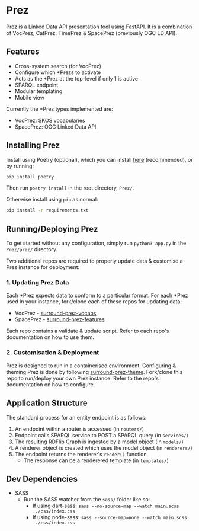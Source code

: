 # Prez
Prez is a Linked Data API presentation tool using FastAPI. It is a combination of VocPrez, CatPrez, TimePrez & SpacePrez (previously OGC LD API).

## Features

- Cross-system search (for VocPrez)
- Configure which *Prezs to activate
- Acts as the *Prez at the top-level if only 1 is active
- SPARQL endpoint
- Modular templating
- Mobile view

Currently the *Prez types implemented are:

- VocPrez: SKOS vocabularies
- SpacePrez: OGC Linked Data API

## Installing Prez
Install using Poetry (optional), which you can install [here](https://python-poetry.org/docs/#installation) (recommended), or by running:

```bash
pip install poetry 
```

Then run `poetry install` in the root directory, `Prez/`.

Otherwise install using `pip` as normal:

```bash
pip install -r requirements.txt 
```

## Running/Deploying Prez
To get started without any configuration, simply run `python3 app.py` in the `Prez/prez/` directory.

Two additional repos are required to properly update data & customise a Prez instance for deployment:

### 1. Updating Prez Data
Each *Prez expects data to conform to a particular format. For each *Prez used in your instance, fork/clone each of these repos for updating data:

- VocPrez - [surround-prez-vocabs](https://github.com/surroundaustralia/surround-prez-vocabs)
- SpacePrez - [surround-prez-features](https://github.com/surroundaustralia/surround-prez-features)

Each repo contains a validate & update script. Refer to each repo's documentation on how to use them.

### 2. Customisation & Deployment
Prez is designed to run in a containerised environment. Configuring & theming Prez is done by following [surround-prez-theme](https://github.com/surroundaustralia/surround-prez-theme). Fork/clone this repo to run/deploy your own Prez instance. Refer to the repo's documentation on how to configure.

## Application Structure
The standard process for an entity endpoint is as follows:

1. An endpoint within a router is accessed (in `routers/`)
2. Endpoint calls SPARQL service to POST a SPARQL query (in `services/`)
3. The resulting RDFlib Graph is ingested by a model object (in `models/`)
4. A renderer object is created which uses the model object (in `renderers/`)
5. The endpoint returns the renderer's `render()` function
    - The response can be a renderered template (in `templates/`)

## Dev Dependencies

- SASS
    - Run the SASS watcher from the `sass/` folder like so:
        - If using dart-sass: `sass --no-source-map --watch main.scss ../css/index.css`
        - If using node-sass: `sass --source-map=none --watch main.scss ../css/index.css`
